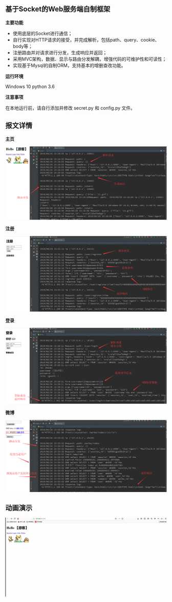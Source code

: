## 基于Socket的Web服务端自制框架

**主要功能**

- 使用底层的Socket进行通信；
- 自行实现对HTTP请求的接受，并完成解析，包括path、query、cookie、body等；
- 注册路由并对请求进行分发，生成响应并返回；
- 采用MVC架构，数据、显示与路由分发解耦，增强代码的可维护性和可读性；
- 实现基于Mysql的自制ORM，支持基本的增删查改功能。

**运行环境**

Windows 10
python 3.6


**注意事项**

在本地运行前，请自行添加并修改 secret.py 和 config.py 文件。

## 报文详情
**主页**

![](https://github.com/FrostwYc/web_frameword/blob/master/images/homepage.png)

**注册**

![](https://github.com/FrostwYc/web_frameword/blob/master/images/register.png)

**登录**

![](https://github.com/FrostwYc/web_frameword/blob/master/images/login.png)

**微博**

![](https://github.com/FrostwYc/web_frameword/blob/master/images/weibo.png)

## 动画演示

![](https://github.com/FrostwYc/web_frameword/blob/master/images/weibo.gif)